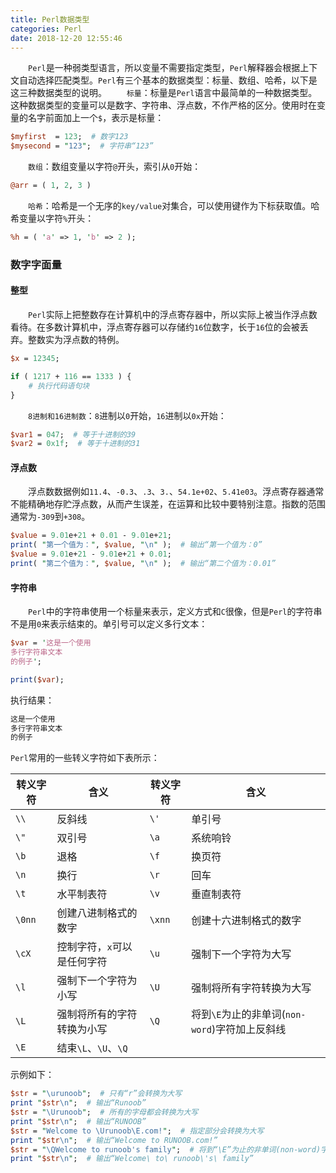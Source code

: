 ```yaml
---
title: Perl数据类型
categories: Perl
date: 2018-12-20 12:55:46
---
```

&emsp;&emsp;`Perl`是一种弱类型语言，所以变量不需要指定类型，`Perl`解释器会根据上下文自动选择匹配类型。`Perl`有三个基本的数据类型：标量、数组、哈希，以下是这三种数据类型的说明。<!--more-->
&emsp;&emsp;`标量`：标量是`Perl`语言中最简单的一种数据类型。这种数据类型的变量可以是数字、字符串、浮点数，不作严格的区分。使用时在变量的名字前面加上一个`$`，表示是标量：

``` perl
$myfirst  = 123;  # 数字123
$mysecond = "123";  # 字符串“123”
```

&emsp;&emsp;`数组`：数组变量以字符`@`开头，索引从`0`开始：

``` perl
@arr = ( 1, 2, 3 )
```

&emsp;&emsp;`哈希`：哈希是一个无序的`key/value`对集合，可以使用键作为下标获取值。哈希变量以字符`%`开头：

``` perl
%h = ( 'a' => 1, 'b' => 2 );
```

### 数字字面量

#### 整型

&emsp;&emsp;`Perl`实际上把整数存在计算机中的浮点寄存器中，所以实际上被当作浮点数看待。在多数计算机中，浮点寄存器可以存储约`16`位数字，长于`16`位的会被丢弃。整数实为浮点数的特例。

``` perl
$x = 12345;

if ( 1217 + 116 == 1333 ) {
    # 执行代码语句块
}
```

&emsp;&emsp;`8进制和16进制数`：`8`进制以`0`开始，`16`进制以`0x`开始：

``` perl
$var1 = 047;  # 等于十进制的39
$var2 = 0x1f;  # 等于十进制的31
```

#### 浮点数

&emsp;&emsp;浮点数数据例如`11.4`、`-0.3`、`.3`、`3.`、`54.1e+02`、`5.41e03`。浮点寄存器通常不能精确地存贮浮点数，从而产生误差，在运算和比较中要特别注意。指数的范围通常为`-309`到`+308`。

``` perl
$value = 9.01e+21 + 0.01 - 9.01e+21;
print( "第一个值为：", $value, "\n" );  # 输出“第一个值为：0”
$value = 9.01e+21 - 9.01e+21 + 0.01;
print( "第二个值为：", $value, "\n" );  # 输出“第二个值为：0.01”
```

#### 字符串

&emsp;&emsp;`Perl`中的字符串使用一个标量来表示，定义方式和`C`很像，但是`Perl`的字符串不是用`0`来表示结束的。单引号可以定义多行文本：

``` perl
$var = '这是一个使用
多行字符串文本
的例子';

print($var);
```

执行结果：

``` bash
这是一个使用
多行字符串文本
的例子
```

`Perl`常用的一些转义字符如下表所示：

转义字符 | 含义                     | 转义字符 | 含义
--------|--------------------------|---------|------
`\\`    | 反斜线                    | `\'`    | 单引号
`\"`    | 双引号                    | `\a`    | 系统响铃
`\b`    | 退格                      | `\f`    | 换页符
`\n`    | 换行                      | `\r`    | 回车
`\t`    | 水平制表符                 | `\v`    | 垂直制表符
`\0nn`  | 创建八进制格式的数字        | `\xnn`  | 创建十六进制格式的数字
`\cX`   | 控制字符，`x`可以是任何字符 | `\u`    | 强制下一个字符为大写
`\l`    | 强制下一个字符为小写        | `\U`    | 强制将所有字符转换为大写
`\L`    | 强制将所有的字符转换为小写  | `\Q`    | 将到`\E`为止的非单词(`non-word`)字符加上反斜线
`\E`    | 结束`\L`、`\U`、`\Q`

示例如下：

``` perl
$str = "\urunoob";  # 只有“r”会转换为大写
print "$str\n";  # 输出“Runoob”
$str = "\Urunoob";  # 所有的字母都会转换为大写
print "$str\n";  # 输出“RUNOOB”
$str = "Welcome to \Urunoob\E.com!";  # 指定部分会转换为大写
print "$str\n";  # 输出“Welcome to RUNOOB.com!”
$str = "\QWelcome to runoob's family";  # 将到“\E”为止的非单词(non-word)字符加上反斜线
print "$str\n";  # 输出“Welcome\ to\ runoob\'s\ family”
```